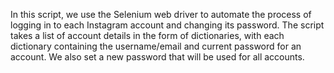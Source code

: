 In this script, we use the Selenium web driver to automate the process of logging in to each Instagram account and changing its password. The script takes a list of account details in the form of dictionaries, with each dictionary containing the username/email and current password for an account. We also set a new password that will be used for all accounts.
